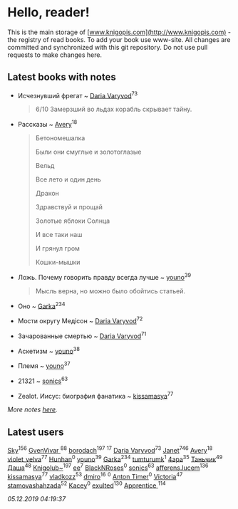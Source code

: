 # Hello, reader!
This is the main storage of [www.knigopis.com](http://www.knigopis.com) - the registry of read books.
To add your book use www-site. All changes are committed and synchronized with this git repository.
Do not use pull requests to make changes here.


## Latest books with notes
* Исчезнувший фрегат ~ [Daria Varyvod](users/829/829893410524253-facebook)<sup>73</sup>
    > 6/10 Замерзший во льдах корабль скрывает тайну.

* Рассказы ~ [Avery](users/567/56734832-yandex)<sup>18</sup>
    > Бетономешалка
    > 
    > Были они смуглые и золотоглазые
    > 
    > Вельд
    > 
    > Все лето и один день
    > 
    > Дракон
    > 
    > Здравствуй и прощай
    > 
    > Золотые яблоки Солнца
    > 
    > И все таки наш
    > 
    > И грянул гром
    > 
    > Кошки-мышки

* Ложь. Почему говорить правду всегда лучше ~ [youno](users/302/302928912-vkontakte)<sup>39</sup>
    > Мысль верна, но можно было обойтись статьей.

* Оно ~ [Garka](users/115/115753719718250012620-google)<sup>234</sup>

* Мости округу Медісон ~ [Daria Varyvod](users/829/829893410524253-facebook)<sup>72</sup>

* Зачарованные смертью ~ [Daria Varyvod](users/829/829893410524253-facebook)<sup>71</sup>

* Аскетизм ~ [youno](users/302/302928912-vkontakte)<sup>38</sup>

* Племя ~ [youno](users/302/302928912-vkontakte)<sup>37</sup>

* 21321 ~ [sonics](users/588/5880221-vkontakte)<sup>63</sup>

* Zealot. Иисус: биография фанатика ~ [kissamasya](users/684/68439978-vkontakte)<sup>77</sup>


_More notes [here](latest_books_with_notes.md)._


## Latest users
[Sky](users/118/118049897850017649660-google)<sup>156</sup> 
[GvenVivar ](users/158/158266434925901-facebook)<sup>88</sup> 
[borodach](users/157/15706320-vkontakte)<sup>197</sup> 
[](users/270/270444099499-odnoklassniki)<sup>17</sup> 
[Daria Varyvod](users/829/829893410524253-facebook)<sup>73</sup> 
[Janet](users/108/108113656204404967440-google)<sup>746</sup> 
[Avery](users/567/56734832-yandex)<sup>18</sup> 
[violet_velva](users/116/116961712580551399099-google)<sup>77</sup> 
[Hunhan](users/141/14193475-vkontakte)<sup>0</sup> 
[youno](users/302/302928912-vkontakte)<sup>39</sup> 
[Garka](users/115/115753719718250012620-google)<sup>234</sup> 
[tumturumk](users/135/135685382-vkontakte)<sup>1</sup> 
[4apa](users/117/117392596378069249667-google)<sup>35</sup> 
[Таньчик](users/209/2096581563762610-facebook)<sup>49</sup> 
[Даша](users/334/334696193054530347-mailru)<sup>48</sup> 
[Knigolub~](users/111/111878597279669641685-google)<sup>197</sup> 
[ee](users/219/2195256973544755662-mailru)<sup>7</sup> 
[BlackNRoses](users/116/116141889586488878812-google)<sup>0</sup> 
[sonics](users/588/5880221-vkontakte)<sup>63</sup> 
[afferens.lucem](users/196/196071655-vkontakte)<sup>136</sup> 
[kissamasya](users/684/68439978-vkontakte)<sup>77</sup> 
[vladkozz](users/572/57239276-vkontakte)<sup>53</sup> 
[dmiro](users/571/5714115-vkontakte)<sup>16</sup> 
[](users/203/203760080-vkontakte)<sup>0</sup> 
[Anton Timer](users/100/100971491728532277953-google)<sup>0</sup> 
[Victoria](users/113/113794223924688167852-google)<sup>47</sup> 
[stamovashahzada](users/310/310646815-vkontakte)<sup>52</sup> 
[Kacey](users/101/101923954511104996192-google)<sup>0</sup> 
[exulted](users/100/100599204551896265722-google)<sup>130</sup> 
[Apprentice ](users/528/52821952-vkontakte)<sup>114</sup> 


_05.12.2019 04:19:37_
